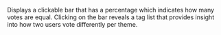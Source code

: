 Displays a clickable bar that has a percentage which indicates how many votes are equal. Clicking on the bar reveals a tag list that provides insight into how two users vote differently per theme.
